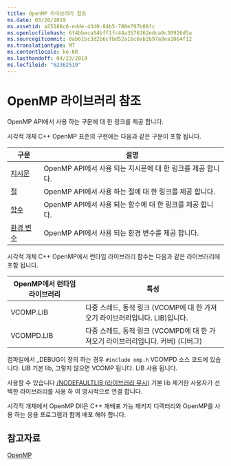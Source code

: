 ```yaml
---
title: OpenMP 라이브러리 참조
ms.date: 03/20/2019
ms.assetid: a25188c6-edde-43d0-84b5-780e797b08fc
ms.openlocfilehash: 6f4bbeca54bff1fc44a3576362edca9c30926d5a
ms.sourcegitcommit: 0ab61bc3d2b6cfbd52a16c6ab2b97a8ea1864f12
ms.translationtype: MT
ms.contentlocale: ko-KR
ms.lasthandoff: 04/23/2019
ms.locfileid: "62362519"
---
```

# <a name="openmp-library-reference"></a>OpenMP 라이브러리 참조

OpenMP API에서 사용 하는 구문에 대 한 링크를 제공 합니다.

시각적 개체 C++ OpenMP 표준의 구현에는 다음과 같은 구문이 포함 됩니다.

|구문|설명|
|---------------|-----------------|
|[지시문](openmp-directives.md)|OpenMP API에서 사용 되는 지시문에 대 한 링크를 제공 합니다.|
|[절](openmp-directives.md)|OpenMP API에서 사용 하는 절에 대 한 링크를 제공 합니다.|
|[함수](openmp-functions.md)|OpenMP API에서 사용 되는 함수에 대 한 링크를 제공 합니다.|
|[환경 변수](openmp-environment-variables.md)|OpenMP API에서 사용 되는 환경 변수를 제공 합니다.|

시각적 개체 C++ OpenMP에서 런타임 라이브러리 함수는 다음과 같은 라이브러리에 포함 됩니다.

|OpenMP에서 런타임 라이브러리|특성|
|------------------------------|---------------------|
|VCOMP.LIB|다중 스레드, 동적 링크 (VCOMP에 대 한 가져오기 라이브러리입니다. LIB)입니다.|
|VCOMPD.LIB|다중 스레드, 동적 링크 (VCOMPD에 대 한 가져오기 라이브러리입니다. 커버) (디버그)|

컴파일에서 _DEBUG이 정의 하는 경우 `#include omp.h` VCOMPD 소스 코드에 있습니다. LIB 기본 lib, 그렇지 않으면 VCOMP 됩니다. LIB 사용 됩니다.

사용할 수 있습니다 [/NODEFAULTLIB (라이브러리 무시)](../../../build/reference/nodefaultlib-ignore-libraries.md) 기본 lib 제거한 사용자가 선택한 라이브러리를 사용 하 여 명시적으로 연결 합니다.

시각적 개체에서 OpenMP Dll은 C++ 재배포 가능 패키지 디렉터리와 OpenMP를 사용 하는 응용 프로그램과 함께 배포 해야 합니다.

## <a name="see-also"></a>참고자료

[OpenMP](../../../parallel/openmp/openmp-in-visual-cpp.md)
